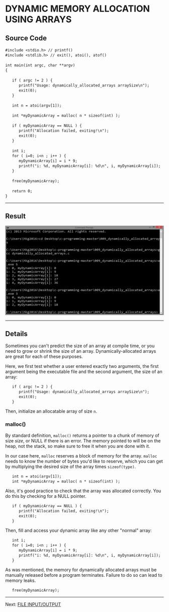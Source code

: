 <!-- Global site tag (gtag.js) - Google Analytics -->
<script async src="https://www.googletagmanager.com/gtag/js?id=UA-146817309-1"></script>
<script>
  window.dataLayer = window.dataLayer || [];
  function gtag(){dataLayer.push(arguments);}
  gtag('js', new Date());

  gtag('config', 'UA-146817309-1');
</script>

# DYNAMIC MEMORY ALLOCATION USING ARRAYS

## Source Code

```
#include <stdio.h> // printf()
#include <stdlib.h> // exit(), atoi(), atof()

int main(int argc, char **argv)
{

   if ( argc != 2 ) {
      printf("Usage: dynamically_allocated_arrays arraySize\n");
      exit(0);
   }

   int n = atoi(argv[1]);

   int *myDynamicArray = malloc( n * sizeof(int) );

   if ( myDynamicArray == NULL ) {
      printf("Allocation failed, exiting!\n");
      exit(0);
   }

   int i;
   for ( i=0; i<n ; i++ ) { 
      myDynamicArray[i] = i * 9;
      printf("i: %d, myDynamicArray[i]: %d\n", i, myDynamicArray[i]);
   }

   free(myDynamicArray);

   return 0;
}
```

***
## Result
![result](result.png)

***
## Details
Sometimes you can't predict the size
of an array at compile time, or you need
to grow or shrink the size of an array.
Dynamically-allocated arrays are great
for each of these purposes.

Here, we first test whether a user entered
exactly two arguments, the first argument
being the executable file and the second
argument, the size of an array:

```
   if ( argc != 2 ) {
      printf("Usage: dynamically_allocated_arrays arraySize\n");
      exit(0);
   }
```

Then,
initialize an allocatable array of size `n`.

### malloc()
By standard definition,
`malloc()` returns a pointer to a chunk 
of memory of size *size*, or NULL if there is an error. 
The memory pointed to will be on the heap, not the stack, 
so make sure to free it when you are done with it.

In our case here,
`malloc` reserves a block of memory for the array.
`malloc` needs to know the number of bytes you'd
like to reserve, which you can get by multiplying
the desired size of the array times `sizeof(type)`.

```
   int n = atoi(argv[1]);
   int *myDynamicArray = malloc( n * sizeof(int) );
```

Also, it's good practice to check that the array was
allocated correctly. You do this by checking for
a NULL pointer.

```
   if ( myDynamicArray == NULL ) {
      printf("Allocation failed, exiting!\n");
      exit(0);
   }
```

Then,
fill and access your dynamic array like any
other "normal" array:

```
   int i;
   for ( i=0; i<n ; i++ ) { 
      myDynamicArray[i] = i * 9;
      printf("i: %d, myDynamicArray[i]: %d\n", i, myDynamicArray[i]);
   }
```

As was mentioned, the memory for dynamically allocated arrays must 
be manually released before a program terminates.
Failure to do so can lead to memory leaks.

```
   free(myDynamicArray);
```

***
Next:
[FILE INPUT/OUTPUT](../010_file_IO)
